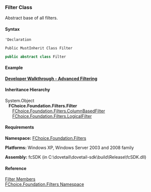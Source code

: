 ﻿### Filter Class

Abstract base of all filters.

#### Syntax

```vbnet
'Declaration

Public MustInherit Class Filter 
```

```csharp
public abstract class Filter 
```

#### Example

[**Developer Walkthrough - Advanced Filtering**](../articles/walkthroughs/filtering.md)

#### Inheritance Hierarchy

System.Object  
   **FChoice.Foundation.Filters.Filter**  
      [FChoice.Foundation.Filters.ColumnBasedFilter](fcSDK~FChoice.Foundation.Filters.ColumnBasedFilter.md)  
      [FChoice.Foundation.Filters.LogicalFilter](fcSDK~FChoice.Foundation.Filters.LogicalFilter.md)  

#### Requirements

**Namespace:** [FChoice.Foundation.Filters](fcSDK~FChoice.Foundation.Filters_namespace.md)

**Platforms:** Windows XP, Windows Server 2003 and 2008 family

**Assembly:** fcSDK (in C:\\dovetail\\dovetail-sdk\\build\\Release\\fcSDK.dll)

#### Reference

[Filter Members](fcSDK~FChoice.Foundation.Filters.Filter_members.md)  
[FChoice.Foundation.Filters Namespace](fcSDK~FChoice.Foundation.Filters_namespace.md)